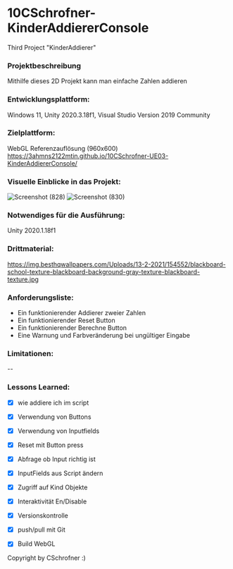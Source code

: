# 10CSchrofner-KinderAddiererConsole
Third Project "KinderAddierer"

### Projektbeschreibung
Mithilfe dieses 2D Projekt kann man einfache Zahlen addieren


### Entwicklungsplattform: 
Windows 11, Unity 2020.3.18f1, Visual Studio Version 2019 Community

### Zielplattform: 
WebGL Referenzauflösung (960x600) https://3ahmns2122mtin.github.io/10CSchrofner-UE03-KinderAddiererConsole/

### Visuelle Einblicke in das Projekt: 

![Screenshot (828)](https://user-images.githubusercontent.com/91070191/152422721-0df39108-77d2-49c2-9b81-b0fea467a7f2.png)
![Screenshot (830)](https://user-images.githubusercontent.com/91070191/152422731-63cd96f6-23ec-4268-8703-72aa86d9b0e2.png)


### Notwendiges für die Ausführung: 
Unity 2020.1.18f1

### Drittmaterial: 
https://img.besthqwallpapers.com/Uploads/13-2-2021/154552/blackboard-school-texture-blackboard-background-gray-texture-blackboard-texture.jpg

### Anforderungsliste:  
- Ein funktionierender Addierer zweier Zahlen
- Ein funktionierender Reset Button
- Ein funktionierender Berechne Button
- Eine Warnung und Farbveränderung bei ungültiger Eingabe

### Limitationen:
--

### Lessons Learned:
- [x] wie addiere ich im script
- [x] Verwendung von Buttons
- [x] Verwendung von Inputfields
- [x] Reset mit Button press
- [x] Abfrage ob Input richtig ist
- [x] InputFields aus Script ändern
- [x] Zugriff auf Kind Objekte
- [x] Interaktivität En/Disable
- [x] Versionskontrolle
- [x] push/pull mit Git
- [x] Build WebGL


Copyright by CSchrofner :)


